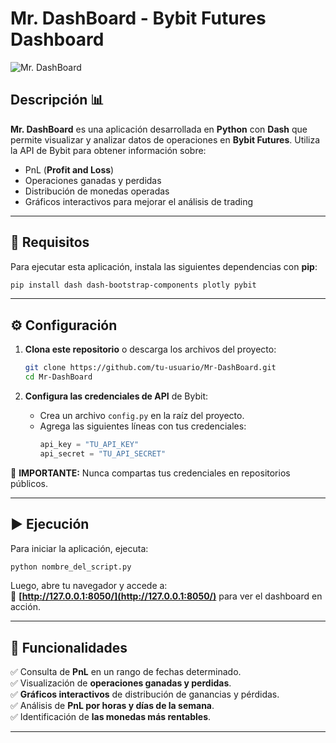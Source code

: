 # Mr. DashBoard - Bybit Futures Dashboard

![Mr. DashBoard](https://your-image-url.com/banner.png)  

## Descripción 📊

**Mr. DashBoard** es una aplicación desarrollada en **Python** con **Dash** que permite visualizar y analizar datos de operaciones en **Bybit Futures**. Utiliza la API de Bybit para obtener información sobre:

- PnL (**Profit and Loss**)
- Operaciones ganadas y perdidas
- Distribución de monedas operadas
- Gráficos interactivos para mejorar el análisis de trading

---

## 🚀 Requisitos

Para ejecutar esta aplicación, instala las siguientes dependencias con **pip**:

```bash
pip install dash dash-bootstrap-components plotly pybit
```

---

## ⚙️ Configuración

1. **Clona este repositorio** o descarga los archivos del proyecto:
   ```bash
   git clone https://github.com/tu-usuario/Mr-DashBoard.git
   cd Mr-DashBoard
   ```

2. **Configura las credenciales de API** de Bybit:
   - Crea un archivo `config.py` en la raíz del proyecto.
   - Agrega las siguientes líneas con tus credenciales:
     ```python
     api_key = "TU_API_KEY"
     api_secret = "TU_API_SECRET"
     ```

🔴 **IMPORTANTE:** Nunca compartas tus credenciales en repositorios públicos.

---

## ▶️ Ejecución

Para iniciar la aplicación, ejecuta:

```bash
python nombre_del_script.py
```

Luego, abre tu navegador y accede a:  
📌 **[http://127.0.0.1:8050/](http://127.0.0.1:8050/)** para ver el dashboard en acción.

---

## 📌 Funcionalidades

✅ Consulta de **PnL** en un rango de fechas determinado.  
✅ Visualización de **operaciones ganadas y perdidas**.  
✅ **Gráficos interactivos** de distribución de ganancias y pérdidas.  
✅ Análisis de **PnL por horas y días de la semana**.  
✅ Identificación de **las monedas más rentables**.  

---


